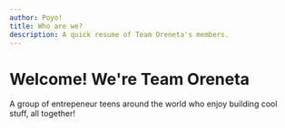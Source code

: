 ```yaml
---
author: Poyo!
title: Who are we?
description: A quick resume of Team Oreneta's members.
---
```


# Welcome! We're Team Oreneta

A group of entrepeneur teens around the world who enjoy building cool stuff, all together! 